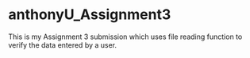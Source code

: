 # anthonyU_Assignment3
This is my Assignment 3 submission which uses file reading function to verify the data entered by a user.
